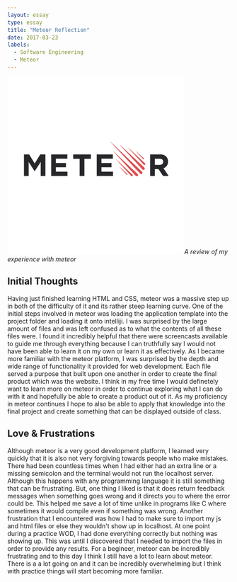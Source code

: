```yaml
---
layout: essay
type: essay
title: "Meteor Reflection"
date: 2017-03-23
labels:
  - Software Engineering
  - Meteor
---
```


<img class="ui tiny right spaced image" src="../images/meteor.png">*A review of my experience with meteor*

## Initial Thoughts

Having just finished learning HTML and CSS, meteor was a massive step up in both of the difficulty of it and its rather steep learning curve.
One of the initial steps involved in meteor was loading the application template into the project folder and loading it onto intelliji. I
was surprised by the large amount of files and was left confused as to what the contents of all these files were. I found it incredibly helpful
that there were screencasts available to guide me through everything because I can truthfully say I would not have been able to learn it 
on my own or learn it as effectively. As I became more familiar with the meteor platform, I was surprised by the depth and wide range of 
functionality it provided for web development. Each file served a purpose that built upon one another in order to create the final product
which was the website. I think in my free time I would definetely want to learn more on meteor in order to continue exploring what I can 
do with it and hopefully be able to create a product out of it. As my proficiency in meteor continues I hope to also be able to apply that 
knowledge into the final project and create something that can be displayed outside of class. 

## Love & Frustrations

Although meteor is a very good development platform, I learned very quickly that it is also not very forgiving towards people who make 
mistakes. There had been countless times when I had either had an extra line or a missing semicolon and the terminal would not run
the localhost server. Although this happens with any programming language it is still something that can be frustrating. But, one thing
I liked is that it does return feedback messages when something goes wrong and it directs you to where the error could be. This helped me 
save a lot of time unlike in programs like C where sometimes it would compile even if something was wrong. Another frustration that I
encountered was how I had to make sure to import my js and html files or else they wouldn't show up in localhost. At one point during a 
practice WOD, I had done everything correctly but nothing was showing up. This was until I discovered that I needed to import the files
in order to provide any results. For a begineer, meteor can be incredibly frustrating and to this day I think I still have a lot to learn
about meteor. There is a a lot going on and it can be incredibly overwhelming but I think with practice things will start becoming more 
familiar. 
